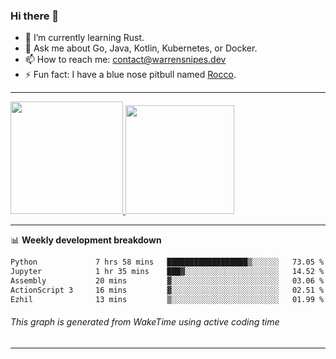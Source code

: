 ### Hi there 👋

- 🌱 I’m currently learning Rust.
- 💬 Ask me about Go, Java, Kotlin, Kubernetes, or Docker.
- 📫 How to reach me: contact@warrensnipes.dev
- ⚡ Fun fact: I have a blue nose pitbull named [Rocco](https://i.imgur.com/iLsSCKu.jpg).

-------


<a href="https://github.com/LockedThread/LockedThread">
  <img height="180em" src="https://github-readme-stats.vercel.app/api?username=LockedThread&theme=transparent&bg_color=00000000&show_icons=true&count_private=true" />
  <img height="174em" src="https://github-readme-stats.vercel.app/api/top-langs?username=LockedThread&theme=transparent&layout=compact&hide_progress=true&bg_color=00000000" />
  </a>

-------

📊 **Weekly development breakdown**
<!--START_SECTION:waka-->

```txt
Python             7 hrs 58 mins   ██████████████████▒░░░░░░   73.05 %
Jupyter            1 hr 35 mins    ███▓░░░░░░░░░░░░░░░░░░░░░   14.52 %
Assembly           20 mins         ▓░░░░░░░░░░░░░░░░░░░░░░░░   03.06 %
ActionScript 3     16 mins         ▓░░░░░░░░░░░░░░░░░░░░░░░░   02.51 %
Ezhil              13 mins         ▒░░░░░░░░░░░░░░░░░░░░░░░░   01.99 %
```

<!--END_SECTION:waka-->
###### *This graph is generated from WakeTime using active coding time*
-------
